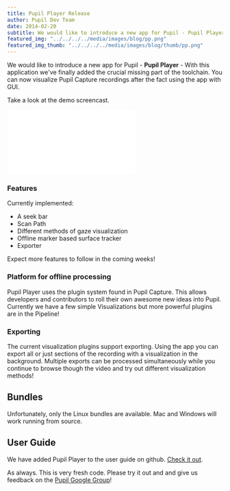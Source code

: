 ```yaml
---
title: Pupil Player Release
author: Pupil Dev Team
date: 2014-02-20
subtitle: We would like to introduce a new app for Pupil - Pupil Player - With this application we've finally added the crucial missing part of the toolchain. You can now visualize Pupil Capture recordings after the fact using the app with GUI...
featured_img: "../../../../media/images/blog/pp.png"
featured_img_thumb: "../../../../media/images/blog/thumb/pp.png"
---
```


We would like to introduce a new app for Pupil - **Pupil Player** - With this application we've finally added the crucial missing part of the toolchain. You can now visualize Pupil Capture recordings after the fact using the app with GUI. 

Take a look at the demo screencast.

<div class="Feature-video-container-4by3">
	<iframe src="//www.youtube.com/embed/Bm_CdoFyWNE?rel=0" frameborder="0" class="Feature-video" allowfullscreen></iframe>
</div>

### Features
Currently implemented:

  + A seek bar
  + Scan Path
  + Different methods of gaze visualization
  + Offline marker based surface tracker
  + Exporter

Expect more features to follow in the coming weeks!

### Platform for offline processing
Pupil Player uses the plugin system found in Pupil Capture. This allows developers and contributors to roll their own awesome new ideas into Pupil. Currently we have a few simple Visualizations but more powerful plugins are in the Pipeline!

### Exporting
The current visualization plugins support exporting. Using the app you can export all or just sections of the recording with a visualization in the background. Multiple exports can be processed simultaneously while you continue to browse though the video and try out different visualization methods!

## Bundles
Unfortunately, only the Linux bundles are available. Mac and Windows will work running from source.

## User Guide
We have added Pupil Player to the user guide on github.  [Check it out](https://github.com/pupil-labs/pupil/wiki/Pupil-Player).

As always. This is very fresh code. Please try it out and and give us feedback on the [Pupil Google Group](http://groups.google.com/group/pupil-discuss)!
